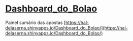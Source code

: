 # [Dashboard_do_Bolao](https://hal-delaserna.shinyapps.io/Dashboard_do_Bolao/)
Painel sumário das apostas 
[https://hal-delaserna.shinyapps.io/Dashboard_do_Bolao/](https://hal-delaserna.shinyapps.io/Dashboard_do_Bolao/)
